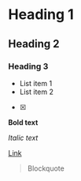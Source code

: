 # Heading 1

## Heading 2

### Heading 3

- List item 1
- List item 2
- [x]

**Bold text**

_Italic text_

[Link](https://example.com)

> Blockquote
